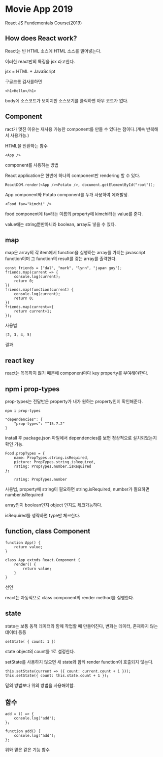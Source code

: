 # Movie App 2019

React JS Fundementals Course(2019)

## How does React work?

React는 빈 HTML 소스에 HTML 소스를 밀어넣는다.

이러한 react만의 특징을 jsx 라고한다.

jsx = HTML + JavaScript

구글크롬 검사를하면

    <h1>Hello</h1>

body에 소스코드가 보이지만 소스보기를 클릭하면 아무 코드가 없다.

## Component

ract가 멋진 이유는 재사용 가능한 component를 만들 수 있다는 점이다.(계속 반복해서 사용가능.)

HTML을 반환하는 함수

    <App />

component를 사용하는 방법

React application은 한번에 하나의 component만 rendering 할 수 있다.

    ReactDOM.render(<App /><Potato />, document.getElementById("root"));

App component와 Potato component를 두개 사용하여 에러발생.

    <Food fav="kimchi" />

food component에 fav라는 이름의 property에 kimchi라는 value를 준다.

value에는 string뿐만아니라 boolean, array도 넣을 수 있다.

## map

map은 array의 각 item에서 function을 실행하는 array를 가지는 javascript function이며 그 function의 result를 갖는 array를 출력한다.

    const friends = ["dal", "mark", "lynn", "japan guy"];
    friends.map(current => {
        console.log(current);
        return 0;
    })
    friends.map(function(current) {
        console.log(current);
        return 0;
    })
    friends.map(current=>{
        return current+1;
    });

사용법

    [2, 3, 4, 5]

결과

## react key

react는 똑똑하지 않기 때문에 component마다 key property를 부여해야한다.

## npm i prop-types

prop-types는 전달반은 property가 내가 원하는 property인지 확인해준다.

    npm i prop-types

    "dependencies": {
        "prop-types": "^15.7.2"
    }

install 후 package.json 파일에서 dependencies를 보면 정상적으로 설치되었는지 확인 가능.

    Food.propTypes = {
        name: PropTypes.string.isRequired,
        picture: PropTypes.string.isRequired,
        rating: PropTypes.number.isRequired
    };

        rating: PropTypes.number

사용법, property에 string이 필요하면 string.isRequired, number가 필요하면 number.isRequired

array인지 boolean인지 object 인지도 체크가능하다.

isRequired를 생략하면 type만 체크한다.

## function, class Component

    function App() {
        return value;
    }

    class App extnds React.Component {
        render() {
            return value;
        }
    }

선언

react는 자동적으로 class component의 render method를 실행한다.

## state

state는 보통 동적 데이터와 함께 작업할 때 만들어진다, 변화는 데이터, 존재하지 않는 데이터 등등

    setState( { count: 1 })

state object의 count를 1로 설정한다.

setState를 사용하지 않으면 새 state와 함께 render function이 호출되지 않는다.

    this.setState(current => ({ count: current.count + 1 }));
    this.setState({ count: this.state.count + 1 });

밑의 방법보다 위의 방법을 사용해야함.

## 함수

    add = () => {
        console.log("add");
    };

    function add() {
        console.log("add");
    };

위와 밑은 같은 기능 함수
